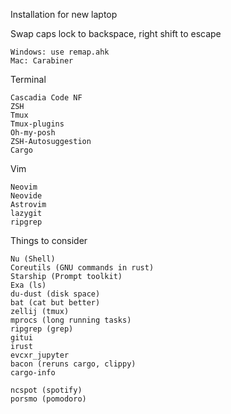 Installation for new laptop

Swap caps lock to backspace, right shift to escape
```
Windows: use remap.ahk
Mac: Carabiner
```

Terminal
```
Cascadia Code NF
ZSH
Tmux
Tmux-plugins
Oh-my-posh
ZSH-Autosuggestion
Cargo
```

Vim
```
Neovim
Neovide
Astrovim
lazygit
ripgrep
```

Things to consider
```
Nu (Shell)
Coreutils (GNU commands in rust)
Starship (Prompt toolkit)
Exa (ls)
du-dust (disk space)
bat (cat but better)
zellij (tmux)
mprocs (long running tasks)
ripgrep (grep)
gitui
irust
evcxr_jupyter
bacon (reruns cargo, clippy)
cargo-info

ncspot (spotify)
porsmo (pomodoro)
```
